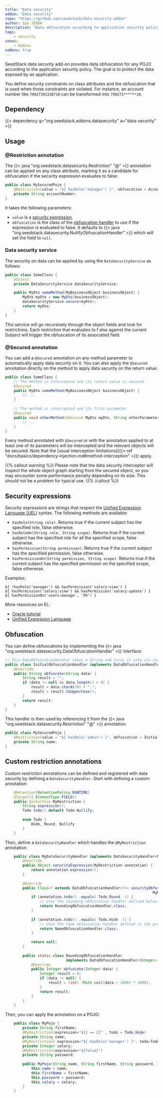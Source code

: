 ```yaml
---
title: "Data security"
addon: "Data security"
repo: "https://github.com/seedstack/data-security-addon"
author: Epo JEMBA
description: "Data obfuscation according to application security policy." 
tags:
    - security
zones:
    - Addons
noMenu: true    
---
```


SeedStack data security add-on provides data obfuscation for any POJO according to the application security policy. The 
goal is to protect the data exposed by an application. 
<!--more-->

You define security constraints on class attributes and the obfuscation that is used when those constraints are violated. 
For instance, an account number like `79927391338710` can be transformed into `799273******10`.

## Dependency

{{< dependency g="org.seedstack.addons.datasecurity" a="data-security" >}}

## Usage

### @Restriction annotation

The {{< java "org.seedstack.datasecurity.Restriction" "@" >}} annotation can be applied on any class attribute, marking
it as a candidate for obfuscation if the security expression evaluates to false:

```java
public class MySecuredPojo {
    @Restriction(value = "${ hasRole('manager') }", obfuscation = AccountObfuscationHandler.class)
    private String accountNumber;
}
```    

It takes the following parameters:

* `value` is a [security expression](#security-expressions),
* `obfuscation` is the class of the [obfuscation handler](#obfuscation) to use if the expression is evaluated to false. It
defaults to {{< java "org.seedstack.datasecurity.NullifyObfuscationHandler" >}} which will set the field to `null`.

### Data security service

The security on data can be applied by using the `DataSecurityService` as follows:

```java
public class SomeClass {
    @Inject
    private DataSecurityService dataSecurityService;

    public MyDto someMethod(MyBusinessObject businessObject) {
        MyDto myDto = new MyDto(businessObject);
        dataSecurityService.secure(myDto);
        return myDto;
    }
}
```

This service will go recursively through the object fields and look for restrictions. Each restriction that evaluates to f
alse against the current Subject will trigger the obfuscation of its associated field.

### @Secured annotation

You can add a `@Secured` annotation on any method parameter to automatically apply data security on it. You can also 
apply the `@Secured` annotation directly on the method to apply data security on the return value:

```java
public class SomeClass {
    // The method is intercepted and its return value is secured 
    @Secured
    public MyDto someMethod(MyBusinessObject businessObject) {
        // ...
    }
    
    // The method is intercepted and its first parameter 
    @Secured
    public void otherMethod(@Secured MyDto myDto, String otherParameter) {
        // ...
    }
}
```

Every method annotated with `@Secured` or with the annotation applied to at least one of its parameters will be intercepted 
and the relevant objects will be secured. Note that the [usual interception limitations]({{< ref "docs/basics/dependency-injection.md#method-interception" >}}) apply.

{{% callout warning %}}
Please note that the data security interceptor will inspect the whole object graph starting from the secured object, so 
you may encounter some performance penalty depending on its size. This should not be a problem for typical use.
{{% /callout %}}

## Security expressions

Security expressions are strings that respect the [Unified Expression Language (UEL)](https://uel.java.net/) syntax. The 
following methods are available:

* `hasRole(String role)`. Returns true if the current subject has the specified role, false otherwise.
* `hasRoleOn(String role, String scope)`. Returns true if the current subject has the specified role for all the specified scope, false otherwise.
* `hasPermission(String permission)`. Returns true if the current subject has the specified permission, false otherwise.
* `hasPermissionOn(String permission, String scope)`. Returns true if the current subject has the specified permission on the specified scope, false otherwise.

Examples:

```plain
${ !hasRole('manager') && hasPermission('salary:view') }
${ hasPermission('salary:view') && hasPermission('salary:update') }
${ hasPermissionOn('users:manage', 'FR') }
```

More resources on EL:

* [Oracle tutorial](http://docs.oracle.com/javaee/6/tutorial/doc/gjddd.html)
* [Unified Expression Language](https://uel.java.net/)

## Obfuscation

You can define obfuscations by implementing the {{< java "org.seedstack.datasecurity.DataObfuscationHandler" >}} interface:

```java
// This DataObfuscationHandler takes a String and turns it into its initial (eg. "Doe" -> "D.")
public class InitialObfuscationHandler implements DataObfuscationHandler<String> {
    @Override
    public String obfuscate(String data) {
        String result = "";
        if (data != null && data.length() > 0) {
            result = data.charAt(0) + ".";
            result = result.toUpperCase();
        }
        return result;
    }
}
```
This handler is then used by referencing it from the {{< java "org.seedstack.datasecurity.Restriction" "@" >}} annotation:

```java
public class MySecuredPojo {
    @Restriction(value = "${ hasRole('admin') }", obfuscation = InitialObfuscationHandler.class)
    private String name;
}
```    

## Custom restriction annotations

Custom restriction annotations can be defined and registered with data security by defining a `DataSecurityHandler`. 
Start with defining a custom annotation:
    
```java
    @Retention(RetentionPolicy.RUNTIME)
    @Target({ ElementType.FIELD})
    public @interface MyRestriction {
    	String expression();
    	Todo todo() default Todo.Nullify;
    	
    	enum Todo {
    		Hide, Round, Nullify
    	}
    }
```

Then, define a `DataSecurityHandler` which handles the `@MyRestriction` annotation:

```java
    public class MyDataSecurityHandler implements DataSecurityHandler<MyRestriction> {
    	@Override
    	public Object securityExpression(MyRestriction annotation) {
    		return annotation.expression();
    	}
    
    	@Override
    	public Class<? extends DataObfuscationHandler<?>> securityObfuscationHandler(
    																MyRestriction annotation) {    
    		if (annotation.todo() .equals( Todo.Round  )) {
    			// Uses the rounding obfuscation handler defined below
    			return RoundingObfuscationHandler.class;
    		}
    		
    		if (annotation.todo() .equals( Todo.Hide  )) {
    			// Uses the name obfuscation handler defined in the previous section
    			return NameObfuscationHandler.class;
    		}
    		
    		return null;
    	}
    	
    	public static class RoundingObfuscationHandler 
    						implements DataObfuscationHandler<Integer> {
    		@Override
    		public Integer obfuscate(Integer data) {
                Integer result = 0;
    			if (data != null) {
                	result = (int) (Math.ceil(data / 1000) * 1000);
                }
    			return result;
    		}    		
    	}
    }
```

Then, you can apply the annotation on a POJO:
    
```java
    public class MyPojo {    	
    	private String firstName;
    	@MyRestriction(expression="${1 == 2}" , todo = Todo.Hide)
    	private String name;
    	@MyRestriction( expression="${ hasRole('manager') }", todo=Todo.Round )
    	private Integer salary;
    	@MyRestriction(expression="${false}")
    	private String password;
    
    	public MyPojo(String name, String firstName, String password, Integer salary) {
    		this.name = name;
    		this.firstName = firstName;
    		this.password = password;
    		this.salary = salary;
    	}
    }
```
